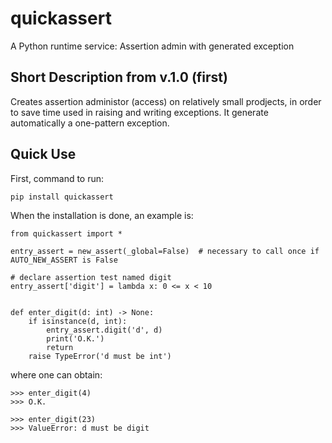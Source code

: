 # quickassert

A Python runtime service:
Assertion admin with generated exception

## Short Description from v.1.0 (first)

Creates assertion administor (access) on relatively small prodjects, in order to save time used in raising and writing exceptions.
It generate automatically a one-pattern exception.

## Quick Use

First, command to run:

``pip install quickassert``

When the installation is done, an example is:

```
from quickassert import *

entry_assert = new_assert(_global=False)  # necessary to call once if AUTO_NEW_ASSERT is False

# declare assertion test named digit
entry_assert['digit'] = lambda x: 0 <= x < 10


def enter_digit(d: int) -> None:
    if isinstance(d, int):
        entry_assert.digit('d', d)
        print('O.K.')
        return
    raise TypeError('d must be int')
```

where one can obtain:


```
>>> enter_digit(4)
>>> O.K.

>>> enter_digit(23)
>>> ValueError: d must be digit
```
